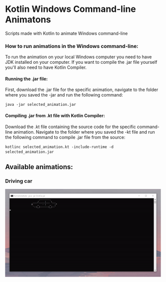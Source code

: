# Kotlin Windows Command-line Animatons
 Scripts made with Kotlin to animate Windows command-line

### How to run animations in the Windows command-line:
To run the animation on your local Windows computer you need to have JDK installed on your computer. If you want to compile the .jar file yourself you'll also need to have Kotlin Compiler.

#### Running the .jar file:
First, download the .jar file for the specific animation, navigate to the folder where you saved the -jar and run the following command:
```
java -jar selected_animation.jar
```

#### Compiling .jar from .kt file with Kotlin Compiler:
Download the .kt file containing the source code for the specific command-line animation. Navigate to the folder where you saved the -kt file and run the following command
to compile .jar file from the source:

```
kotlinc selected_animation.kt -include-runtime -d selected_animation.jar
```

## Available animations:
 
### Driving car
![](drivingcar.gif)
